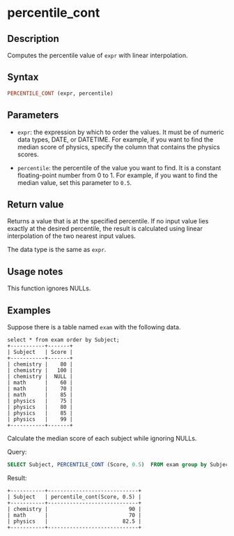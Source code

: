---
---

# percentile_cont

## Description

Computes the percentile value of `expr` with linear interpolation.

## Syntax

```Haskell
PERCENTILE_CONT (expr, percentile) 
```

## Parameters

- `expr`: the expression by which to order the values. It must be of numeric data types, DATE, or DATETIME. For example, if you want to find the median score of physics, specify the column that contains the physics scores.

- `percentile`: the percentile of the value you want to find. It is a constant floating-point number from 0 to 1. For example, if you want to find the median value, set this parameter to `0.5`.

## Return value

Returns a value that is at the specified percentile. If no input value lies exactly at the desired percentile, the result is calculated using linear interpolation of the two nearest input values.

The data type is the same as `expr`.

## Usage notes

This function ignores NULLs.

## Examples

Suppose there is a table named `exam` with the following data.

```Plain
select * from exam order by Subject;
+-----------+-------+
| Subject   | Score |
+-----------+-------+
| chemistry |    80 |
| chemistry |   100 |
| chemistry |  NULL |
| math      |    60 |
| math      |    70 |
| math      |    85 |
| physics   |    75 |
| physics   |    80 |
| physics   |    85 |
| physics   |    99 |
+-----------+-------+
```

Calculate the median score of each subject while ignoring NULLs.

Query:

```SQL
SELECT Subject, PERCENTILE_CONT (Score, 0.5)  FROM exam group by Subject;
```

Result:

```Plain
+-----------+-----------------------------+
| Subject   | percentile_cont(Score, 0.5) |
+-----------+-----------------------------+
| chemistry |                          90 |
| math      |                          70 |
| physics   |                        82.5 |
+-----------+-----------------------------+
```
